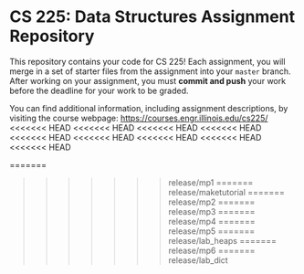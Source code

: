 # CS 225: Data Structures Assignment Repository

This repository contains your code for CS 225!  Each assignment, you will merge in a set of starter files from the assignment into your `master` branch.  After working on your assignment, you must **commit and push** your work before the deadline for your work to be graded.

You can find additional information, including assignment descriptions, by visiting the course webpage: https://courses.engr.illinois.edu/cs225/
<<<<<<< HEAD
<<<<<<< HEAD
<<<<<<< HEAD
<<<<<<< HEAD
<<<<<<< HEAD
<<<<<<< HEAD
<<<<<<< HEAD
<<<<<<< HEAD
<<<<<<< HEAD

=======
>>>>>>> release/mp1
=======
>>>>>>> release/maketutorial
=======
>>>>>>> release/mp2
=======
>>>>>>> release/mp3
=======
>>>>>>> release/mp4
=======
>>>>>>> release/mp5
=======
>>>>>>> release/lab_heaps
=======
>>>>>>> release/mp6
=======
>>>>>>> release/lab_dict
